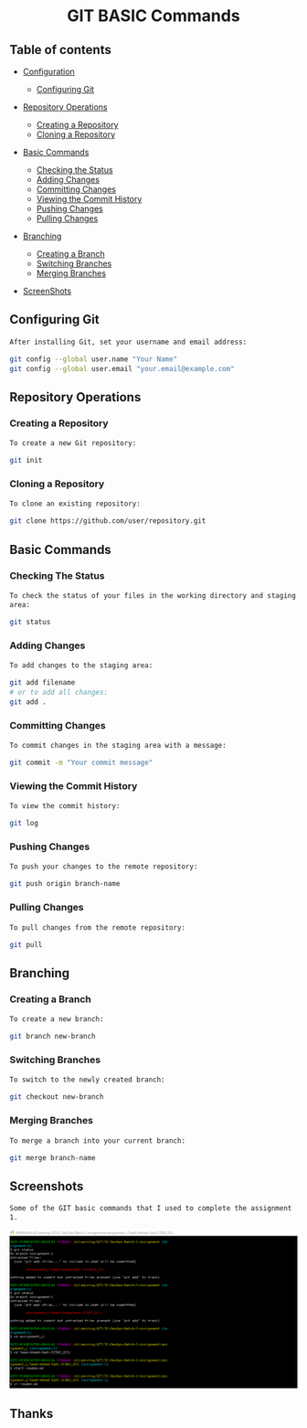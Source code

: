 <p align="center">
  
  <h1 align="center">
        GIT BASIC Commands
  </h1>
</p>


## Table of contents

- [Configuration](#configuration)
  - [Configuring Git](#configuring-git)
- [Repository Operations](#repository-operations)
  - [Creating a Repository](#creating-a-repository)
  - [Cloning a Repository](#cloning-a-repository)
- [Basic Commands](#basic-commands)
  - [Checking the Status](#checking-the-status)
  - [Adding Changes](#adding-changes)
  - [Committing Changes](#committing-changes)
  - [Viewing the Commit History](#viewing-the-commit-history)
  - [Pushing Changes](#pushing-changes)
  - [Pulling Changes](#pulling-changes)
- [Branching](#branching)
  - [Creating a Branch](#creating-a-branch)
  - [Switching Branches](#switching-branches)
  - [Merging Branches](#merging-branches)

- [ScreenShots](#screenshots)



## Configuring Git

```text
After installing Git, set your username and email address:
```
```sh
git config --global user.name "Your Name"
git config --global user.email "your.email@example.com"
```

## Repository Operations

### Creating a Repository 

```text
To create a new Git repository:
```
```sh
git init
```

### Cloning a Repository 

```text
To clone an existing repository:
```
```sh
git clone https://github.com/user/repository.git
```


## Basic Commands

### Checking The Status

```text
To check the status of your files in the working directory and staging area:
```
```sh
git status
```

### Adding Changes

```text
To add changes to the staging area:
```
```sh
git add filename
# or to add all changes:
git add .
```

### Committing Changes

```text
To commit changes in the staging area with a message:
```
```sh
git commit -m "Your commit message"
```

### Viewing the Commit History

```text
To view the commit history:
```
```sh
git log
```

### Pushing Changes

```text
To push your changes to the remote repository:
```
```sh
git push origin branch-name
```

### Pulling Changes

```text
To pull changes from the remote repository:
```
```sh
git pull
```

## Branching

### Creating a Branch

```text
To create a new branch:
```
```sh
git branch new-branch
```

### Switching Branches

```text
To switch to the newly created branch:
```
```sh
git checkout new-branch
```

### Merging Branches

```text
To merge a branch into your current branch:
```
```sh
git merge branch-name
```


## Screenshots


```text
Some of the GIT basic commands that I used to complete the assignment 1. 
```
![GIT Commands](screenshots/Screenshot_1.png)




## Thanks



